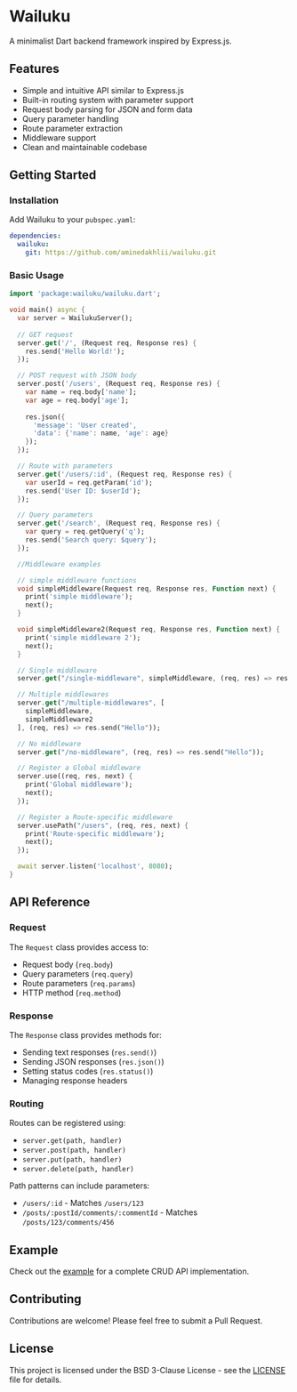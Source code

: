 # Wailuku

A minimalist Dart backend framework inspired by Express.js.

## Features

- Simple and intuitive API similar to Express.js
- Built-in routing system with parameter support
- Request body parsing for JSON and form data
- Query parameter handling
- Route parameter extraction
- Middleware support
- Clean and maintainable codebase

## Getting Started

### Installation

Add Wailuku to your `pubspec.yaml`:

```yaml
dependencies:
  wailuku: 
    git: https://github.com/aminedakhlii/wailuku.git
```

### Basic Usage

```dart
import 'package:wailuku/wailuku.dart';

void main() async {
  var server = WailukuServer();
  
  // GET request
  server.get('/', (Request req, Response res) {
    res.send('Hello World!');
  });

  // POST request with JSON body
  server.post('/users', (Request req, Response res) {
    var name = req.body['name'];
    var age = req.body['age'];
    
    res.json({
      'message': 'User created',
      'data': {'name': name, 'age': age}
    });
  });

  // Route with parameters
  server.get('/users/:id', (Request req, Response res) {
    var userId = req.getParam('id');
    res.send('User ID: $userId');
  });

  // Query parameters
  server.get('/search', (Request req, Response res) {
    var query = req.getQuery('q');
    res.send('Search query: $query');
  });

  //Middleware examples 

  // simple middleware functions
  void simpleMiddleware(Request req, Response res, Function next) {
    print('simple middleware');
    next();
  }

  void simpleMiddleware2(Request req, Response res, Function next) {
    print('simple middleware 2');
    next();
  }

  // Single middleware
  server.get("/single-middleware", simpleMiddleware, (req, res) => res.send("Hello"));

  // Multiple middlewares
  server.get("/multiple-middlewares", [
    simpleMiddleware,
    simpleMiddleware2
  ], (req, res) => res.send("Hello"));

  // No middleware
  server.get("/no-middleware", (req, res) => res.send("Hello"));

  // Register a Global middleware
  server.use((req, res, next) { 
    print('Global middleware');
    next();
  });

  // Register a Route-specific middleware
  server.usePath("/users", (req, res, next) {
    print('Route-specific middleware');
    next();
  });

  await server.listen('localhost', 8080);
}
```

## API Reference

### Request

The `Request` class provides access to:
- Request body (`req.body`)
- Query parameters (`req.query`)
- Route parameters (`req.params`)
- HTTP method (`req.method`)

### Response

The `Response` class provides methods for:
- Sending text responses (`res.send()`)
- Sending JSON responses (`res.json()`)
- Setting status codes (`res.status()`)
- Managing response headers

### Routing

Routes can be registered using:
- `server.get(path, handler)`
- `server.post(path, handler)`
- `server.put(path, handler)`
- `server.delete(path, handler)`

Path patterns can include parameters:
- `/users/:id` - Matches `/users/123`
- `/posts/:postId/comments/:commentId` - Matches `/posts/123/comments/456`

## Example

Check out the [example](example/example_usage.dart) for a complete CRUD API implementation.

## Contributing

Contributions are welcome! Please feel free to submit a Pull Request.

## License

This project is licensed under the BSD 3-Clause License - see the [LICENSE](LICENSE) file for details.
